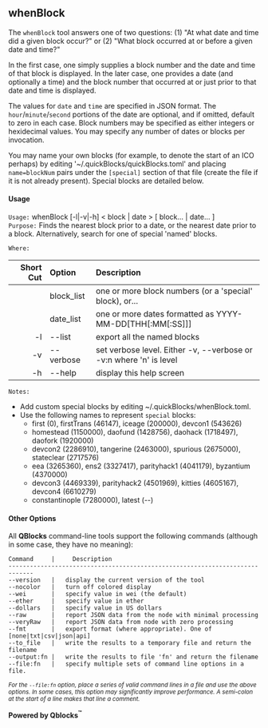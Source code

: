 ## whenBlock

The `whenBlock` tool answers one of two questions: (1) "At what date and time did a given block occur?" or (2) "What block occurred at or before a given date and time?"

In the first case, one simply supplies a block number and the date and time of that block is displayed. In the later case, one provides a date (and optionally a time) and the block number that occurred at or just prior to that date and time is displayed.

The values for `date` and `time` are specified in JSON format. The `hour`/`minute`/`second` portions of the date are optional, and if omitted, default to zero in each case. Block numbers may be specified as either integers or hexidecimal values. You may specify any number of dates or blocks per invocation.

You may name your own blocks (for example, to denote the start of an ICO perhaps) by editing '~/.quickBlocks/quickBlocks.toml' and placing `name=blockNum` pairs under the `[special]` section of that file (create the file if it is not already present). Special blocks are detailed below.

#### Usage

`Usage:`    whenBlock [-l|-v|-h] &lt; block | date &gt; [ block... | date... ]  
`Purpose:`  Finds the nearest block prior to a date, or the nearest date prior to a block.
         Alternatively, search for one of special 'named' blocks.

`Where:`  

| Short Cut | Option | Description |
| -------: | :------- | :------- |
|  | block_list | one or more block numbers (or a 'special' block), or... |
|  | date_list | one or more dates formatted as YYYY-MM-DD[THH[:MM[:SS]]] |
| -l | --list | export all the named blocks |
| -v | --verbose | set verbose level. Either -v, --verbose or -v:n where 'n' is level |
| -h | --help | display this help screen |

`Notes:`

- Add custom special blocks by editing ~/.quickBlocks/whenBlock.toml.
- Use the following names to represent `special` blocks:
  - first (0), firstTrans (46147), iceage (200000), devcon1 (543626)
  - homestead (1150000), daofund (1428756), daohack (1718497), daofork (1920000)
  - devcon2 (2286910), tangerine (2463000), spurious (2675000), stateclear (2717576)
  - eea (3265360), ens2 (3327417), parityhack1 (4041179), byzantium (4370000)
  - devcon3 (4469339), parityhack2 (4501969), kitties (4605167), devcon4 (6610279)
  - constantinople (7280000), latest (--)

#### Other Options

All **QBlocks** command-line tools support the following commands (although in some case, they have no meaning):

    Command     |     Description
    -----------------------------------------------------------------------------
    --version   |   display the current version of the tool
    --nocolor   |   turn off colored display
    --wei       |   specify value in wei (the default)
    --ether     |   specify value in ether
    --dollars   |   specify value in US dollars
    --raw       |   report JSON data from the node with minimal processing
    --veryRaw   |   report JSON data from node with zero processing
    --fmt       |   export format (where appropriate). One of [none|txt|csv|json|api]
    --to_file   |   write the results to a temporary file and return the filename
    --output:fn |   write the results to file 'fn' and return the filename
    --file:fn   |   specify multiple sets of command line options in a file.

<small>*For the `--file:fn` option, place a series of valid command lines in a file and use the above options. In some cases, this option may significantly improve performance. A semi-colon at the start of a line makes that line a comment.*</small>

**Powered by Qblocks<sup>&trade;</sup>**


